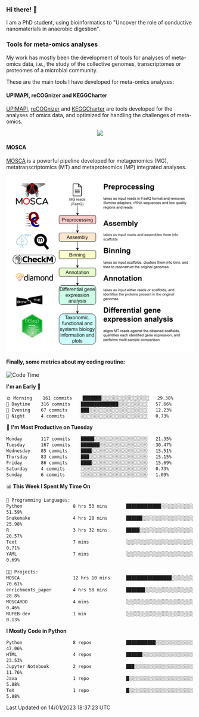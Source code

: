 ### Hi there! 👋

I am a PhD student, using bioinformatics to "Uncover the role of conductive nanomaterials in anaerobic digestion".

### Tools for meta-omics analyses

My work has mostly been the development of tools for analyses of meta-omics data, i.e., the study of the collective genomes, transcriptomes or proteomes of a microbial community.

These are the main tools I have developed for meta-omics analyses:

#### UPIMAPI, reCOGnizer and KEGGCharter

[UPIMAPI](https://github.com/iquasere/UPIMAPI), [reCOGnizer](https://github.com/iquasere/reCOGnizer) and [KEGGCharter](https://github.com/iquasere/KEGGCharter) are tools developed for the analyses of omics data, and optimized for handling the challenges of meta-omics.

<p align="center">
    <img src="assets/annotation_paper.png">
</p>

#### MOSCA

[MOSCA](https://github.com/iquasere/MOSCA) is a powerful pipeline developed for metagenomics (MG), metatranscriptomics (MT) and metaproteomics (MP) integrated analyses.

<p align="center">
    <img src="assets/mosca_workflow.png" align="center" width="700">
</p>


#### Finally, some metrics about my coding routine:

<!--START_SECTION:waka-->
![Code Time](http://img.shields.io/badge/Code%20Time-459%20hrs%2016%20mins-blue)

**I'm an Early 🐤** 

```text
🌞 Morning    161 commits    ███████░░░░░░░░░░░░░░░░░░   29.38% 
🌆 Daytime    316 commits    ██████████████░░░░░░░░░░░   57.66% 
🌃 Evening    67 commits     ███░░░░░░░░░░░░░░░░░░░░░░   12.23% 
🌙 Night      4 commits      ░░░░░░░░░░░░░░░░░░░░░░░░░   0.73%

```
📅 **I'm Most Productive on Tuesday** 

```text
Monday       117 commits    █████░░░░░░░░░░░░░░░░░░░░   21.35% 
Tuesday      167 commits    ███████░░░░░░░░░░░░░░░░░░   30.47% 
Wednesday    85 commits     ████░░░░░░░░░░░░░░░░░░░░░   15.51% 
Thursday     83 commits     ███░░░░░░░░░░░░░░░░░░░░░░   15.15% 
Friday       86 commits     ████░░░░░░░░░░░░░░░░░░░░░   15.69% 
Saturday     4 commits      ░░░░░░░░░░░░░░░░░░░░░░░░░   0.73% 
Sunday       6 commits      ░░░░░░░░░░░░░░░░░░░░░░░░░   1.09%

```


📊 **This Week I Spent My Time On** 

```text
💬 Programming Languages: 
Python                   8 hrs 53 mins       █████████████░░░░░░░░░░░░   51.59% 
Snakemake                4 hrs 28 mins       ██████░░░░░░░░░░░░░░░░░░░   25.98% 
R                        3 hrs 32 mins       █████░░░░░░░░░░░░░░░░░░░░   20.57% 
Text                     7 mins              ░░░░░░░░░░░░░░░░░░░░░░░░░   0.71% 
YAML                     7 mins              ░░░░░░░░░░░░░░░░░░░░░░░░░   0.69%

🐱‍💻 Projects: 
MOSCA                    12 hrs 10 mins      █████████████████░░░░░░░░   70.61% 
enrichments_paper        4 hrs 58 mins       ███████░░░░░░░░░░░░░░░░░░   28.8% 
MOSCARDO                 4 mins              ░░░░░░░░░░░░░░░░░░░░░░░░░   0.46% 
NUFEB-dev                1 min               ░░░░░░░░░░░░░░░░░░░░░░░░░   0.13%

```

**I Mostly Code in Python** 

```text
Python                   8 repos             ███████████░░░░░░░░░░░░░░   47.06% 
HTML                     4 repos             ██████░░░░░░░░░░░░░░░░░░░   23.53% 
Jupyter Notebook         2 repos             ███░░░░░░░░░░░░░░░░░░░░░░   11.76% 
Java                     1 repo              █░░░░░░░░░░░░░░░░░░░░░░░░   5.88% 
TeX                      1 repo              █░░░░░░░░░░░░░░░░░░░░░░░░   5.88%

```



 Last Updated on 14/01/2023 18:37:23 UTC
<!--END_SECTION:waka-->
